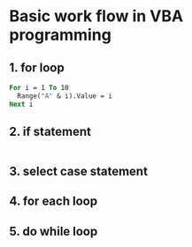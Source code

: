 # Basic work flow in VBA programming

## 1. for loop

```vb
For i = 1 To 10
  Range("A" & i).Value = i
Next i
```

## 2. if statement

```vb

```

## 3. select case statement

## 4. for each loop

## 5. do while loop


